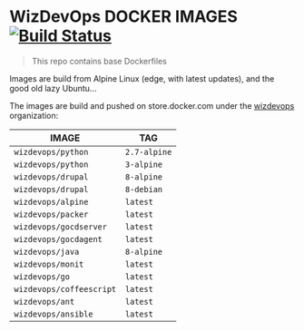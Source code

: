 # WizDevOps DOCKER IMAGES [![Build Status](http://165.227.131.67:8080/buildStatus/icon?job=mao&build=4)](http://165.227.131.67:8080/job/mao/4/)
> This repo contains base Dockerfiles

Images are build from Alpine Linux (edge, with latest updates), and the good old
lazy Ubuntu...

The images are build and pushed on store.docker.com under the [wizdevops][1]
organization:

| IMAGE                    | TAG          |
|--------------------------|--------------|
| `wizdevops/python`       | `2.7-alpine` |
| `wizdevops/python`       | `3-alpine`   |
| `wizdevops/drupal`       | `8-alpine`   |
| `wizdevops/drupal`       | `8-debian`   |
| `wizdevops/alpine`       | `latest`     |
| `wizdevops/packer`       | `latest`     |
| `wizdevops/gocdserver`   | `latest`     |
| `wizdevops/gocdagent`    | `latest`     |
| `wizdevops/java`         | `8-alpine`   |
| `wizdevops/monit`        | `latest`     |
| `wizdevops/go`           | `latest`     |
| `wizdevops/coffeescript` | `latest`     |
| `wizdevops/ant`          | `latest`     |
| `wizdevops/ansible`       | `latest`   |

[1]: https://store.docker.com/search?q=wizdevops&source=community&type=image
